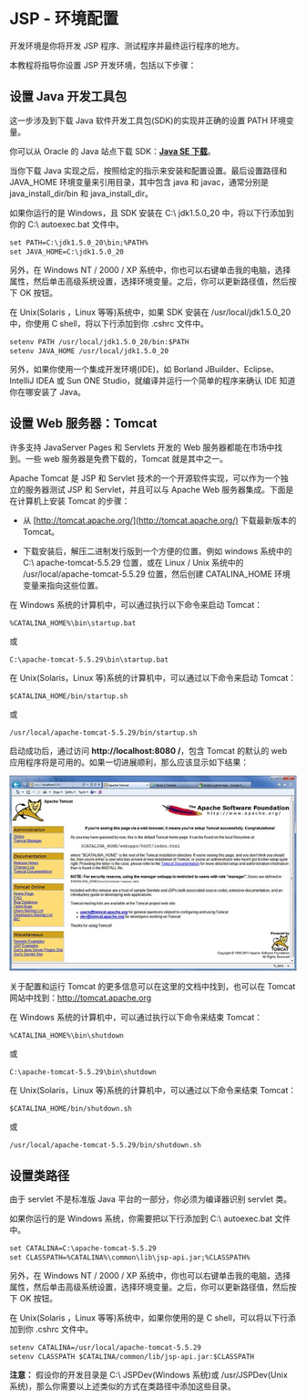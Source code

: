 # JSP - 环境配置

开发环境是你将开发 JSP 程序、测试程序并最终运行程序的地方。

本教程将指导你设置 JSP 开发环境，包括以下步骤：

## 设置 Java 开发工具包

这一步涉及到下载 Java 软件开发工具包(SDK)的实现并正确的设置 PATH 环境变量。

你可以从 Oracle 的 Java 站点下载 SDK：[**Java SE 下载**](http://www.oracle.com/technetwork/java/javase/downloads/index.html)。

当你下载 Java 实现之后，按照给定的指示来安装和配置设置。最后设置路径和 JAVA_HOME 环境变量来引用目录，其中包含 java 和 javac，通常分别是 java_install_dir/bin 和 java_install_dir。

如果你运行的是 Windows，且 SDK 安装在 C:\ jdk1.5.0_20 中，将以下行添加到你的 C:\ autoexec.bat 文件中。

``` 
set PATH=C:\jdk1.5.0_20\bin;%PATH%
set JAVA_HOME=C:\jdk1.5.0_20
```

另外，在 Windows NT / 2000 / XP 系统中，你也可以右键单击我的电脑，选择属性，然后单击高级系统设置，选择环境变量。之后，你可以更新路径值，然后按下 OK 按钮。

在 Unix(Solaris ，Linux 等等)系统中，如果 SDK 安装在 /usr/local/jdk1.5.0_20 中，你使用 C shell，将以下行添加到你 .cshrc 文件中。

``` 
setenv PATH /usr/local/jdk1.5.0_20/bin:$PATH
setenv JAVA_HOME /usr/local/jdk1.5.0_20
```

另外，如果你使用一个集成开发环境(IDE)，如 Borland JBuilder、Eclipse、IntelliJ IDEA 或 Sun ONE Studio，就编译并运行一个简单的程序来确认 IDE 知道你在哪安装了 Java。

## 设置 Web 服务器：Tomcat

许多支持 JavaServer Pages 和 Servlets 开发的 Web 服务器都能在市场中找到。一些 web 服务器是免费下载的，Tomcat 就是其中之一。

Apache Tomcat 是 JSP 和 Servlet 技术的一个开源软件实现，可以作为一个独立的服务器测试 JSP 和 Servlet，并且可以与 Apache Web 服务器集成。下面是在计算机上安装 Tomcat 的步骤：

- 从 [http://tomcat.apache.org/](http://tomcat.apache.org/) 下载最新版本的 Tomcat。

- 下载安装后，解压二进制发行版到一个方便的位置。例如 windows 系统中的 C:\ apache-tomcat-5.5.29 位置，或在 Linux / Unix 系统中的 /usr/local/apache-tomcat-5.5.29 位置，然后创建 CATALINA_HOME 环境变量来指向这些位置。

在 Windows 系统的计算机中，可以通过执行以下命令来启动 Tomcat：

``` 
%CATALINA_HOME%\bin\startup.bat 
```

或

``` 
C:\apache-tomcat-5.5.29\bin\startup.bat 
```

在 Unix(Solaris，Linux 等)系统的计算机中，可以通过以下命令来启动 Tomcat：

``` 
$CATALINA_HOME/bin/startup.sh 
```

或

```
/usr/local/apache-tomcat-5.5.29/bin/startup.sh 
```

启动成功后，通过访问 **http://localhost:8080 /**，包含 Tomcat 的默认的 web 应用程序将是可用的。如果一切进展顺利，那么应该显示如下结果： 

![environment1](images/envirnoment1.jpg)

关于配置和运行 Tomcat 的更多信息可以在这里的文档中找到，也可以在 Tomcat 网站中找到：http://tomcat.apache.org

在 Windows 系统的计算机中，可以通过执行以下命令来结束 Tomcat：

``` 
%CATALINA_HOME%\bin\shutdown
```

或

```
C:\apache-tomcat-5.5.29\bin\shutdown
```

在 Unix(Solaris，Linux 等)系统的计算机中，可以通过以下命令来结束 Tomcat：

``` 
$CATALINA_HOME/bin/shutdown.sh
```

或

```
/usr/local/apache-tomcat-5.5.29/bin/shutdown.sh
```

## 设置类路径 


由于 servlet 不是标准版 Java 平台的一部分，你必须为编译器识别 servlet 类。

如果你运行的是 Windows 系统，你需要把以下行添加到 C:\ autoexec.bat 文件中。

``` 
set CATALINA=C:\apache-tomcat-5.5.29
set CLASSPATH=%CATALINA%\common\lib\jsp-api.jar;%CLASSPATH%
```

另外，在 Windows NT / 2000 / XP 系统中，你也可以右键单击我的电脑，选择属性，然后单击高级系统设置，选择环境变量。之后，你可以更新路径值，然后按下 OK 按钮。

在 Unix(Solaris ，Linux 等等)系统中，如果你使用的是 C shell，可以将以下行添加到你 .cshrc 文件中。

``` 
setenv CATALINA=/usr/local/apache-tomcat-5.5.29
setenv CLASSPATH $CATALINA/common/lib/jsp-api.jar:$CLASSPATH
```

**注意：** 假设你的开发目录是 C:\ JSPDev(Windows 系统)或 /usr/JSPDev(Unix 系统)，那么你需要以上述类似的方式在类路径中添加这些目录。
